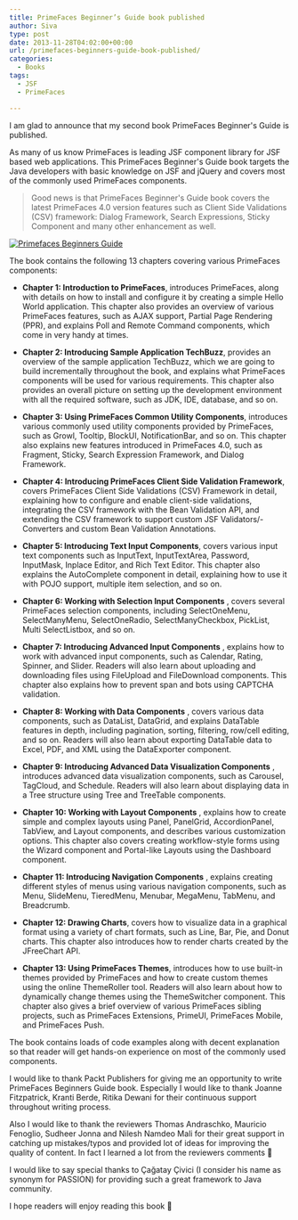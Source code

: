 ```yaml
---
title: PrimeFaces Beginner’s Guide book published
author: Siva
type: post
date: 2013-11-28T04:02:00+00:00
url: /primefaces-beginners-guide-book-published/
categories:
  - Books
tags:
  - JSF
  - PrimeFaces

---
```

I am glad to announce that my second book PrimeFaces Beginner's Guide is published.

As many of us know PrimeFaces is leading JSF component library for JSF based web applications. This PrimeFaces Beginner's Guide book targets the Java developers with basic knowledge on JSF and jQuery and covers most of the commonly used PrimeFaces components.

> Good news is that PrimeFaces Beginner's Guide book covers the latest PrimeFaces 4.0 version features such as Client Side Validations (CSV) framework: Dialog Framework, Search Expressions, Sticky Component and many other enhancement as well.

[![Primefaces Beginners Guide](/images/0698OS.webp)](https://www.packtpub.com/web-development/primefaces-beginners-guide)

The book contains the following 13 chapters covering various PrimeFaces components:

* **Chapter 1: Introduction to PrimeFaces**, introduces PrimeFaces, along with details on how to install and configure it by creating a simple Hello World application. This chapter also provides an overview of various PrimeFaces features, such as AJAX support, Partial Page Rendering (PPR), and explains Poll and Remote Command components, which come in very handy at times.&nbsp;
  
* **Chapter 2: Introducing Sample Application TechBuzz**, provides an overview of the sample application TechBuzz, which we are going to build incrementally throughout the book, and explains what PrimeFaces components will be used for various requirements. This chapter also provides an overall picture on setting up the development environment with all the required software, such as JDK, IDE, database, and so on.&nbsp;

* **Chapter 3: Using PrimeFaces Common Utility Components**, introduces various commonly used utility components provided by PrimeFaces, such as Growl, Tooltip, BlockUI, NotificationBar, and so on. This chapter also explains new features introduced in PrimeFaces 4.0, such as Fragment, Sticky, Search Expression Framework, and Dialog Framework.&nbsp;

* **Chapter 4: Introducing PrimeFaces Client Side Validation Framework**, covers PrimeFaces Client Side Validations (CSV) Framework in detail, explaining how to configure and enable client-side validations, integrating the CSV framework with the Bean Validation API, and extending the CSV framework to support custom JSF Validators/-Converters and custom Bean Validation Annotations.&nbsp;

* **Chapter 5: Introducing Text Input Components**, covers various input text components such as InputText, InputTextArea, Password, InputMask, Inplace Editor, and Rich Text Editor. This chapter also explains the AutoComplete component in detail, explaining how to use it with POJO support, multiple item selection, and so on.

* **Chapter 6: Working with Selection Input Components** , covers several PrimeFaces selection components, including SelectOneMenu, SelectManyMenu, SelectOneRadio, SelectManyCheckbox, PickList, Multi SelectListbox, and so on.&nbsp;

* **Chapter 7: Introducing Advanced Input Components** , explains how to work with advanced input components, such as Calendar, Rating, Spinner, and Slider. Readers will also learn about uploading and downloading files using FileUpload and FileDownload components. This chapter also explains how to prevent span and bots using CAPTCHA validation.&nbsp;

* **Chapter 8: Working with Data Components** , covers various data components, such as DataList, DataGrid, and explains DataTable features in depth, including pagination, sorting, filtering, row/cell editing, and so on. Readers will also learn about exporting DataTable data to Excel, PDF, and XML using the DataExporter component.&nbsp;

* **Chapter 9: Introducing Advanced Data Visualization Components** , introduces advanced data visualization components, such as Carousel, TagCloud, and Schedule. Readers will also learn about displaying data in a Tree structure using Tree and TreeTable components.&nbsp;

* **Chapter 10: Working with Layout Components** , explains how to create simple and complex layouts using Panel, PanelGrid, AccordionPanel, TabView, and Layout components, and describes various customization options. This chapter also covers creating workflow-style forms using the Wizard component and Portal-like Layouts using the Dashboard component.&nbsp;

* **Chapter 11: Introducing Navigation Components** , explains creating different styles of menus using various navigation components, such as Menu, SlideMenu, TieredMenu, Menubar, MegaMenu, TabMenu, and Breadcrumb.&nbsp;

* **Chapter 12: Drawing Charts**, covers how to visualize data in a graphical format using a variety of chart formats, such as Line, Bar, Pie, and Donut charts. This chapter also introduces how to render charts created by the JFreeChart API.&nbsp;

* **Chapter 13: Using PrimeFaces Themes**, introduces how to use built-in themes provided by PrimeFaces and how to create custom themes using the online ThemeRoller tool. Readers will also learn about how to dynamically change themes using the ThemeSwitcher component. This chapter also gives a brief overview of various PrimeFaces sibling projects, such as PrimeFaces Extensions, PrimeUI, PrimeFaces Mobile, and PrimeFaces Push.&nbsp;

The book contains loads of code examples along with decent explanation so that reader will get hands-on experience on most of the commonly used components.

I would like to thank Packt Publishers for giving me an opportunity to write PrimeFaces Beginners Guide book. Especially I would like to thank Joanne Fitzpatrick, Kranti Berde, Ritika Dewani for their continuous support throughout writing process.
  
Also I would like to thank the reviewers Thomas Andraschko, Mauricio Fenoglio, Sudheer Jonna and Nilesh Namdeo Mali for their great support in catching up mistakes/typos and provided lot of ideas for improving the quality of content. In fact I learned a lot from the reviewers comments 🙂

I would like to say special thanks to Çağatay Çivici (I consider his name as synonym for PASSION) for providing such a great framework to Java community.

I hope readers will enjoy reading this book 🙂
